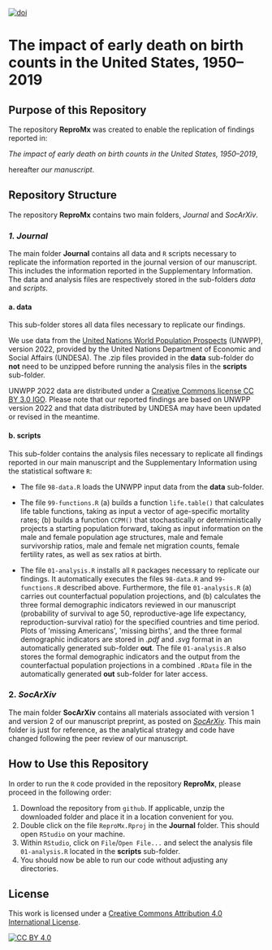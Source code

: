 [![doi](https://img.shields.io/badge/DOI-10.17605/OSF.IO/Z5DJB-blue)][doi]

[doi]: https://doi.org/10.17605/OSF.IO/Z5DJB

# The impact of early death on birth counts in the United States, 1950&ndash;2019 

## Purpose of this Repository
The repository **ReproMx** was created to enable the replication of findings reported in:

*The impact of early death on birth counts in the United States, 1950&ndash;2019*,

hereafter *our manuscript*.

## Repository Structure
The repository **ReproMx** contains two main folders, *Journal* and *SocArXiv*.

### *1. Journal*
The main folder **Journal** contains all data and `R` scripts necessary to replicate the information reported in the journal version of our manuscript. This includes the information reported in the Supplementary Information. The data and analysis files are respectively stored in the sub-folders *data* and *scripts*.

#### a. data
This sub-folder stores all data files necessary to replicate our findings. 

We use data from the [United Nations World Population Prospects](https://population.un.org/wpp/) (UNWPP), version 2022, provided by the United Nations Department of Economic and Social Affairs (UNDESA). The .zip files provided in the **data** sub-folder do **not** need to be unzipped before running the analysis files in the **scripts** sub-folder.

UNWPP 2022 data are distributed under a [Creative Commons license CC BY 3.0 IGO](https://creativecommons.org/licenses/by/3.0/igo/). Please note that our reported findings are based on UNWPP version 2022 and that data distributed by UNDESA may have been updated or revised in the meantime.

#### b. scripts
This sub-folder contains the analysis files necessary to replicate all findings reported in our main manuscript and the Supplementary Information using the statistical software `R`: 

- The file `98-data.R` loads the UNWPP input data from the **data** sub-folder.

- The file `99-functions.R` (a) builds a function `life.table()` that calculates life table functions, taking as input a vector of age-specific mortality rates; (b) builds a function `CCPM()` that stochastically or deterministically projects a starting population forward, taking as input information on the male and female population age structures, male and female survivorship ratios, male and female net migration counts, female fertility rates, as well as sex ratios at birth.   

- The file `01-analysis.R` installs all `R` packages necessary to replicate our findings. It automatically executes the files `98-data.R` and `99-functions.R` described above. Furthermore, the file `01-analysis.R` (a) carries out counterfactual population projections, and (b) calculates the three formal demographic indicators reviewed in our manuscript (probability of survival to age 50, reproductive-age life expectancy, reproduction-survival ratio) for the specified countries and time period. Plots of &apos;missing Americans&apos;, &apos;missing births&apos;, and the three formal demographic indicators are stored in *.pdf* and *.svg* format in an automatically generated sub-folder **out**. The file `01-analysis.R` also stores the formal demographic indicators and the output from the counterfactual population projections in a combined `.RData` file in the automatically generated **out** sub-folder for later access.  

### 2. *SocArXiv*
The main folder **SocArXiv** contains all materials associated with version 1 and version 2 of our manuscript preprint, as posted on [*SocArXiv*](https://doi.org/10.31235/osf.io/fdj6y). This main folder is just for reference, as the analytical strategy and code have changed following the peer review of our manuscript.

## How to Use this Repository
In order to run the `R` code provided in the repository **ReproMx**, please proceed in the following order:

1. Download the repository from `github`. If applicable, unzip the downloaded folder and place it in a location convenient for you. 
2. Double click on the file `ReproMx.Rproj` in the **Journal** folder. This should open `RStudio` on your machine.  
3. Within `RStudio`, click on `File`/`Open File...` and select the analysis file `01-analysis.R` located in the **scripts** sub-folder.
4. You should now be able to run our code without adjusting any directories.

## License
This work is licensed under a
[Creative Commons Attribution 4.0 International License][cc-by].

[![CC BY 4.0][cc-by-image]][cc-by]

[cc-by]: http://creativecommons.org/licenses/by/4.0/
[cc-by-image]: https://i.creativecommons.org/l/by/4.0/88x31.png